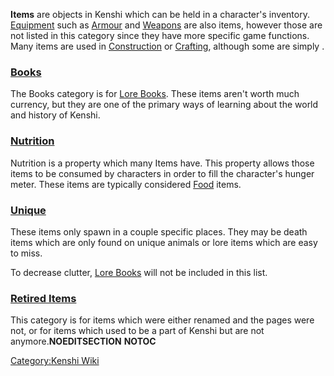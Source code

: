 **Items** are objects in Kenshi which can be held in a character's
inventory. [Equipment](Equipment.md "wikilink") such as
[Armour](:Category:Armour "wikilink") and [Weapons](Weapons.md "wikilink")
are also items, however those are not listed in this category since they
have more specific game functions. Many items are used in
[Construction](Construction.md "wikilink") or
[Crafting](Crafting.md "wikilink"), although some are simply [](Trade_Goods.md).

### [Books](:Category:Books "wikilink")

The Books category is for [Lore Books](Lore_Books.md "wikilink"). These
items aren't worth much currency, but they are one of the primary ways
of learning about the world and history of Kenshi.

### [Nutrition](:Category:Nutrition "wikilink")

Nutrition is a property which many Items have. This property allows
those items to be consumed by characters in order to fill the
character's hunger meter. These items are typically considered
[Food](Food.md "wikilink") items.

### [Unique](:Category:Unique "wikilink")

These items only spawn in a couple specific places. They may be death
items which are only found on unique animals or lore items which are
easy to miss.

To decrease clutter, [Lore Books](Lore_Books.md "wikilink") will not be
included in this list.

### [Retired Items](:Category:Retired_Items "wikilink")

This category is for items which were either renamed and the pages were
not, or for items which used to be a part of Kenshi but are not
anymore.__NOEDITSECTION__ __NOTOC__

[Category:Kenshi Wiki](Category:Kenshi_Wiki "wikilink")